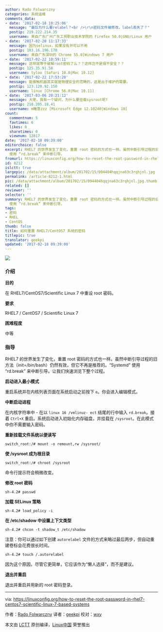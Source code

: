 ```yaml
---
author: Rado Folwarczny
categories: 系统运维
comments_data:
- date: '2017-02-18 10:25:06'
  message: "最后为什么要relabel？<br />\r\n密码文件被修改，label丢失了？"
  postip: 219.222.214.35
  username: 来自广东广州广东工贸职业技术学院的 Firefox 50.0|GNU/Linux 用户
- date: '2017-02-20 11:17:33'
  message: 因为selinux，如果没有开可以不用
  postip: 183.16.196.170
  username: 来自广东深圳的 Chrome 55.0|Windows 7 用户
- date: '2017-02-22 10:59:11'
  message: 这样就等于破解root密码了么？？这样岂不是很不安全？？
  postip: 125.35.91.58
  username: tyloo [Safari 10.0|Mac 10.12]
- date: '2017-02-22 17:53:20'
  message: 能接触机器其实就是物理安全的范畴的，这是出于维护的需要。
  postip: 123.120.92.150
  username: linux [Chrome 56.0|Mac 10.11]
- date: '2017-03-06 20:21:12'
  message: 大佬，我有一个疑问，为什么要挂载sysroot呢?
  postip: 218.205.18.41
  username: m睡意zzz [Microsoft Edge 12.10240|Windows 10]
count:
  commentnum: 5
  favtimes: 6
  likes: 0
  sharetimes: 0
  viewnum: 12817
date: '2017-02-18 09:39:00'
editorchoice: false
excerpt: RHEL7 的世界发生了变化，重置 root 密码的方式也一样。虽然中断引导过程的旧方法（init=/bin/bash）仍然有效，但它不再是推荐的。“Systemd”
  使用 “rd.break” 来中断引导。
fromurl: https://linuxconfig.org/how-to-reset-the-root-password-in-rhel7-centos7-scientific-linux-7-based-systems
id: 8212
islctt: true
largepic: /data/attachment/album/201702/15/094404hqqjna63c3rqhjnl.jpg
permalink: /article-8212-1.html
pic: /data/attachment/album/201702/15/094404hqqjna63c3rqhjnl.jpg.thumb.jpg
related: []
reviewer: ''
selector: ''
summary: RHEL7 的世界发生了变化，重置 root 密码的方式也一样。虽然中断引导过程的旧方法（init=/bin/bash）仍然有效，但它不再是推荐的。“Systemd”
  使用 “rd.break” 来中断引导。
tags:
- 密码
- RHEL
- CentOS
thumb: false
title: 如何重置 RHEL7/CentOS7 系统的密码
titlepic: true
translator: geekpi
updated: '2017-02-18 09:39:00'
---
```


![](/data/attachment/album/201702/15/094404hqqjna63c3rqhjnl.jpg)


### 介绍


**目的**


在 RHEL7/CentOS7/Scientific Linux 7 中重设 root 密码。


**要求**


RHEL7 / CentOS7 / Scientific Linux 7


**困难程度**


中等


### 指导


RHEL7 的世界发生了变化，重置 root 密码的方式也一样。虽然中断引导过程的旧方法（init=/bin/bash）仍然有效，但它不再是推荐的。“Systemd” 使用 “rd.break” 来中断引导。让我们快速浏览下整个过程。 


**启动进入最小模式**


重启系统并在内核列表页面在系统启动之前按下 `e`。你会进入编辑模式。


**中断启动进程**


在内核字符串中 - 在以 `linux 16 /vmlinuz- ect` 结尾的行中输入 `rd.break`。接着 `Ctrl+X` 重启。系统启动进入初始化内存磁盘，并挂载在 `/sysroot`。在此模式中你不需要输入密码。


**重新挂载文件系统以便读写**



```
switch_root:/# mount -o remount,rw /sysroot/

```

**使 /sysroot 成为根目录**



```
switch_root:/# chroot /sysroot 

```

命令行提示符会稍微改变。


**修改 root 密码**



```
sh-4.2# passwd 

```

**加载 SELinux 策略**



```
sh-4.2# load_policy -i 

```

**在 /etc/shadow 中设置上下文类型**



```
sh-4.2# chcon -t shadow_t /etc/shadow 

```

注意：你可以通过如下创建 `autorelabel` 文件的方式来略过最后两步，但自动重建卷标会花费很长时间。



```
sh-4.2# touch /.autorelabel 

```

因为这个原因，尽管它更简单，它应该作为“懒人选择”，而不是建议。


**退出并重启**


退出并重启并用新的 root 密码登录。




---


via: <https://linuxconfig.org/how-to-reset-the-root-password-in-rhel7-centos7-scientific-linux-7-based-systems>


作者：[Rado Folwarczny](https://linuxconfig.org/how-to-reset-the-root-password-in-rhel7-centos7-scientific-linux-7-based-systems) 译者：[geekpi](https://github.com/geekpi) 校对：[wxy](https://github.com/wxy)


本文由 [LCTT](https://github.com/LCTT/TranslateProject) 原创编译，[Linux中国](https://linux.cn/) 荣誉推出